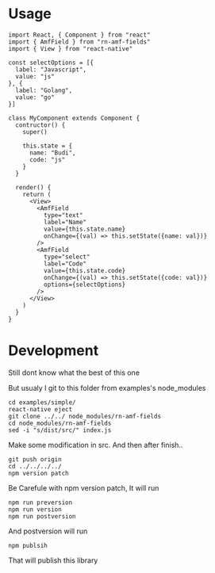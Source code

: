 # Usage

```
import React, { Component } from "react"
import { AmfField } from "rn-amf-fields"
import { View } from "react-native"

const selectOptions = [{
  label: "Javascript",
  value: "js"
}, {
  label: "Golang",
  value: "go"
}]

class MyComponent extends Component {
  contructor() {
    super()

    this.state = {
      name: "Budi",
      code: "js"
    }
  }

  render() {
    return (
      <View>
        <AmfField
          type="text"
          label="Name"
          value={this.state.name}
          onChange={(val) => this.setState({name: val})}
        />
        <AmfField
          type="select"
          label="Code"
          value={this.state.code}
          onChange={(val) => this.setState({code: val})}
          options={selectOptions}
        />
      </View>
    )
  }
}
```

# Development

Still dont know what the best of this one

But usualy I git to this folder from examples's node_modules

```
cd examples/simple/
react-native eject 
git clone ../../ node_modules/rn-amf-fields
cd node_modules/rn-amf-fields
sed -i "s/dist/src/" index.js
```

Make some modification in src. And then after finish..

```
git push origin
cd ../../../../
npm version patch
```

Be Carefule with npm version patch,
It will run
```
npm run preversion
npm run version
npm run postversion
```

And postversion will run

```
npm publsih
```

That will publish this library
